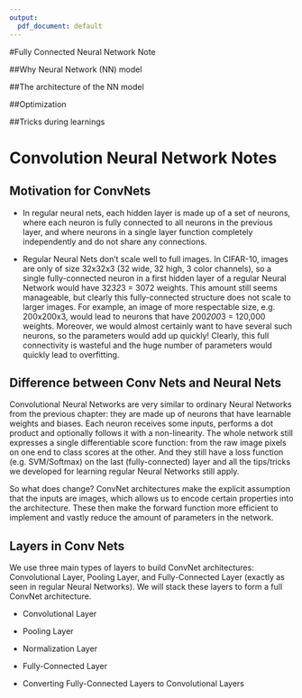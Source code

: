 ```yaml
---
output:
  pdf_document: default
---
```


#Fully Connected Neural Network Note

##Why Neural Network (NN) model

##The architecture of the NN model

##Optimization

##Tricks during learnings



# Convolution Neural Network Notes


## Motivation for ConvNets
-  In regular neural nets, each hidden layer is made up of a set of neurons, where each neuron is fully connected to all neurons in the previous layer, and where neurons in a single layer function completely independently and do not share any connections.

- Regular Neural Nets don’t scale well to full images. In CIFAR-10, images are only of size 32x32x3 (32 wide, 32 high, 3 color channels), so a single fully-connected neuron in a first hidden layer of a regular Neural Network would have 32*32*3 = 3072 weights. This amount still seems manageable, but clearly this fully-connected structure does not scale to larger images. For example, an image of more respectable size, e.g. 200x200x3, would lead to neurons that have 200*200*3 = 120,000 weights. Moreover, we would almost certainly want to have several such neurons, so the parameters would add up quickly! Clearly, this full connectivity is wasteful and the huge number of parameters would quickly lead to overfitting.


## Difference between Conv Nets and Neural Nets

Convolutional Neural Networks are very similar to ordinary Neural Networks from the previous chapter: they are made up of neurons that have learnable weights and biases. Each neuron receives some inputs, performs a dot product and optionally follows it with a non-linearity. The whole network still expresses a single differentiable score function: from the raw image pixels on one end to class scores at the other. And they still have a loss function (e.g. SVM/Softmax) on the last (fully-connected) layer and all the tips/tricks we developed for learning regular Neural Networks still apply.

So what does change? ConvNet architectures make the explicit assumption that the inputs are images, which allows us to encode certain properties into the architecture. These then make the forward function more efficient to implement and vastly reduce the amount of parameters in the network.



## Layers in Conv Nets
We use three main types of layers to build ConvNet architectures: Convolutional Layer, Pooling Layer, and Fully-Connected Layer (exactly as seen in regular Neural Networks). We will stack these layers to form a full ConvNet architecture.

- Convolutional Layer

- Pooling Layer

- Normalization Layer

- Fully-Connected Layer

- Converting Fully-Connected Layers to Convolutional Layers